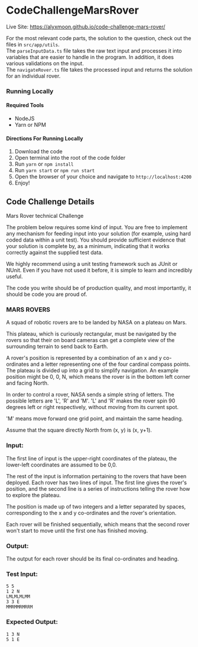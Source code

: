 # CodeChallengeMarsRover

Live Site: https://alyxmoon.github.io/code-challenge-mars-rover/

For the most relevant code parts, the solution to the question, check out the files in `src/app/utils`.  
The `parseInputData.ts` file takes the raw text input and processes it into variables that are easier to handle in the program. In addition, it does various validations on the input.  
The `navigateRover.ts` file takes the processed input and returns the solution for an individual rover.

### Running Locally

#### Required Tools
- NodeJS
- Yarn or NPM

#### Directions For Running Locally
1. Download the code
2. Open terminal into the root of the code folder
3. Run `yarn` or `npm install`
4. Run `yarn start` or `npm run start`
5. Open the browser of your choice and navigate to `http://localhost:4200`
6. Enjoy! 

## Code Challenge Details

Mars Rover technical Challenge

The problem below requires some kind of input. You are free to implement any mechanism for feeding input into your solution (for example, using hard coded data within a unit test). You should provide sufficient evidence that your solution is complete by, as a minimum, indicating that it works correctly against the supplied test data.

We highly recommend using a unit testing framework such as JUnit or NUnit. Even if you have not used it before, it is simple to learn and incredibly useful.

The code you write should be of production quality, and most importantly, it should be code you are proud of.

### MARS ROVERS

A squad of robotic rovers are to be landed by NASA on a plateau on Mars.

This plateau, which is curiously rectangular, must be navigated by the rovers so that their on board cameras can get a complete view of the surrounding terrain to send back to Earth.

A rover's position is represented by a combination of an x and y co-ordinates and a letter representing one of the four cardinal compass points. The plateau is divided up into a grid to simplify navigation. An example position might be 0, 0, N, which means the rover is in the bottom left corner and facing North.

In order to control a rover, NASA sends a simple string of letters. The possible letters are 'L', 'R' and 'M'. 'L' and 'R' makes the rover spin 90 degrees left or right respectively, without moving from its current spot.

'M' means move forward one grid point, and maintain the same heading.

Assume that the square directly North from (x, y) is (x, y+1).

### Input:

The first line of input is the upper-right coordinates of the plateau, the lower-left coordinates are assumed to be 0,0.

The rest of the input is information pertaining to the rovers that have been deployed. Each rover has two lines of input. The first line gives the rover's position, and the second line is a series of instructions telling the rover how to explore the plateau.

The position is made up of two integers and a letter separated by spaces, corresponding to the x and y co-ordinates and the rover's orientation.

Each rover will be finished sequentially, which means that the second rover won't start to move until the first one has finished moving.

### Output:

The output for each rover should be its final co-ordinates and heading.

### Test Input:
```
5 5
1 2 N
LMLMLMLMM
3 3 E
MMRMMRMRRM
```

### Expected Output:
```
1 3 N
5 1 E
```
